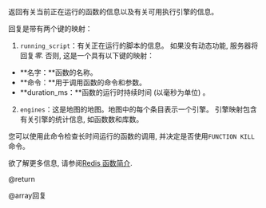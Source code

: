 返回有关当前正在运行的函数的信息以及有关可用执行引擎的信息。

回复是带有两个键的映射：

1.  `running_script`：有关正在运行的脚本的信息。
    如果没有动态功能, 服务器将回复*零*.
    否则, 这是一个具有以下键的映射：

*   **名字：**函数的名称。
*   **命令：**用于调用函数的命令和参数。
*   **duration_ms：**函数的运行时持续时间 (以毫秒为单位) 。

2.  `engines`：这是地图的地图。地图中的每个条目表示一个引擎。
    引擎映射包含有关引擎的统计信息, 如函数数和库数。

您可以使用此命令检查长时间运行的函数的调用, 并决定是否使用`FUNCTION KILL`命令。

欲了解更多信息, 请参阅[Redis 函数简介](/topics/functions-intro).

@return

@array回复

